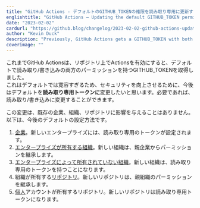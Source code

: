 ```yaml
---
title: "GitHub Actions - デフォルトのGITHUB_TOKENの権限を読み取り専用に更新する"
englishtitle: "GitHub Actions – Updating the default GITHUB_TOKEN permissions to read-only"
date: "2023-02-02"
cardurl: "https://github.blog/changelog/2023-02-02-github-actions-updating-the-default-github_token-permissions-to-read-only"
author: "Kevin Duck"
description: "Previously, GitHub Actions gets a GITHUB_TOKEN with both read/write permissions by default whenever Actions is enabled on a repository."
coverimage: ""
---
```


<p>これまでGitHub Actionsは、リポジトリ上でActionsを有効にすると、デフォルトで読み取り/書き込みの両方のパーミッションを持つGITHUB_TOKENを取得しました。<br />
これはデフォルトでは寛容すぎるため、セキュリティを向上させるために、今後はデフォルトを<strong>読み取り専用トークンに</strong>変更したいと思います。必要であれば、読み取り/書き込みに変更することができます。</p>
<p>この変更は、既存の企業、組織、リポジトリに影響を与えることはありません。以下は、今後のデフォルトの設定方法です。</p>
<ol>
<li><a href="https://docs.github.com/en/enterprise-cloud@latest/admin/policies/enforcing-policies-for-your-enterprise/enforcing-policies-for-github-actions-in-your-enterprise#configuring-the-default-github_token-permissions">企業</a>。新しいエンタープライズには、読み取り専用のトークンが設定されます。</li>
<li><a href="https://docs.github.com/en/enterprise-cloud@latest/organizations/managing-organization-settings/disabling-or-limiting-github-actions-for-your-organization#configuring-the-default-github_token-permissions">エンタープライズが所有する組織</a>。新しい組織は、親企業からパーミッションを継承します。 </li>
<li><a href="https://docs.github.com/en/organizations/managing-organization-settings/disabling-or-limiting-github-actions-for-your-organization#configuring-the-default-github_token-permissions">エンタープライズによって所有されていない組織</a>。新しい組織は、読み取り専用のトークンを持つことになります。</li>
<li>組織が所有する<a href="https://docs.github.com/en/enterprise-cloud@latest/repositories/managing-your-repositorys-settings-and-features/enabling-features-for-your-repository/managing-github-actions-settings-for-a-repository#configuring-the-default-github_token-permissions">リポジトリ</a>。新しいリポジトリは、親組織のパーミッションを継承します。</li>
<li><a href="https://docs.github.com/en/repositories/managing-your-repositorys-settings-and-features/enabling-features-for-your-repository/managing-github-actions-settings-for-a-repository#configuring-the-default-github_token-permissions">個人</a>アカウントが所有するリポジトリ。新しいリポジトリは読み取り専用トークンになります。</li>
</ol>


